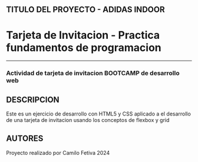 ## TITULO DEL PROYECTO - ADIDAS INDOOR

<h1>Tarjeta de Invitacion - Practica fundamentos de programacion</h1>

<hr>

<h3> Actividad de tarjeta de invitacion BOOTCAMP de desarrollo web</h3>

## DESCRIPCION

<p>Este es un ejercicio de desarrollo con HTML5 y CSS aplicado a el desarrollo de una tarjeta de invitacion usando los conceptos de flexbox y grid</p>

## AUTORES

Proyecto realizado por Camilo Fetiva 2024